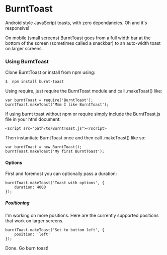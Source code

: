 # BurntToast
Android style JavaScript toasts, with zero dependancies. Oh and it's responsive!

On mobile (small screens) BurntToast goes from a full width bar at the bottom of the screen (sometimes called a snackbar) to an auto-width toast on larger screens.


### Using BurntToast
Clone BurntToast or install from npm using:

    $  npm install burnt-toast

Using require, just require the BurntToast module and call .makeToast() like:

    var burntToast = require('BurntToast');
    burntToast.makeToast('Mmm I like BurntToast');

If using burnt toast without npm or require simply include the BurntToast.js file in your html document:

    <script src="path/to/BurntToast.js"></script>

Then instantiate BurntToast once and then call .makeToast() like so:

    var burntToast = new BurntToast();
    burntToast.makeToast('My first BurntToast');

#### Options
First and foremost you can optionally pass a duration:

    burntToast.makeToast('Toast with options', {
        duration: 4000
    });

##### Positioning
I'm working on more positions. Here are the currently supported positions that work on larger screens.

    burntToast.makeToast('Set to bottom left', {
        position: 'left'
    });


Done. Go burn toast!


